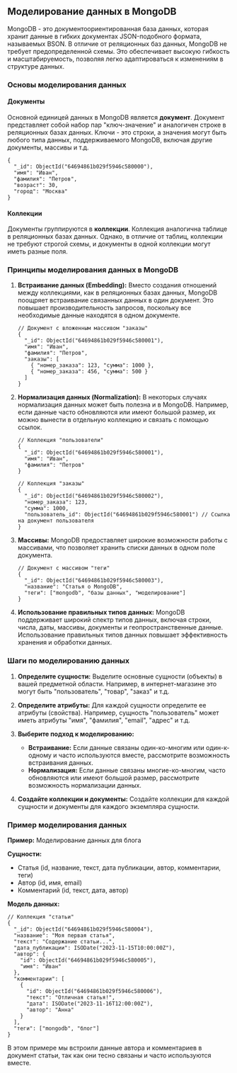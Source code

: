## Моделирование данных в MongoDB

MongoDB - это документоориентированная база данных, которая хранит данные в гибких документах JSON-подобного формата, называемых BSON. В отличие от реляционных баз данных, MongoDB не требует предопределенной схемы. Это обеспечивает высокую гибкость и масштабируемость, позволяя легко адаптироваться к изменениям в структуре данных.

### Основы моделирования данных

#### Документы

Основной единицей данных в MongoDB является **документ**. Документ представляет собой набор пар "ключ-значение" и аналогичен строке в реляционных базах данных. Ключи - это строки, а значения могут быть любого типа данных, поддерживаемого MongoDB, включая другие документы, массивы и т.д. 

```
{
  "_id": ObjectId("64694861b029f5946c580000"),
  "имя": "Иван",
  "фамилия": "Петров",
  "возраст": 30,
  "город": "Москва"
}
```

#### Коллекции

Документы группируются в **коллекции**. Коллекция аналогична таблице в реляционных базах данных. Однако, в отличие от таблиц, коллекции не требуют строгой схемы, и документы в одной коллекции могут иметь разные поля.

### Принципы моделирования данных в MongoDB

1. **Встраивание данных (Embedding):** Вместо создания отношений между коллекциями, как в реляционных базах данных, MongoDB поощряет встраивание связанных данных в один документ. Это повышает производительность запросов, поскольку все необходимые данные находятся в одном документе.

   ```
   // Документ с вложенным массивом "заказы"
   {
     "_id": ObjectId("64694861b029f5946c580001"),
     "имя": "Иван",
     "фамилия": "Петров",
     "заказы": [
       { "номер_заказа": 123, "сумма": 1000 },
       { "номер_заказа": 456, "сумма": 500 }
     ]
   }
   ```

2. **Нормализация данных (Normalization):** В некоторых случаях нормализация данных может быть полезна и в MongoDB. Например, если данные часто обновляются или имеют большой размер, их можно вынести в отдельную коллекцию и связать с помощью ссылок.

   ```
   // Коллекция "пользователи"
   {
     "_id": ObjectId("64694861b029f5946c580001"),
     "имя": "Иван",
     "фамилия": "Петров"
   }

   // Коллекция "заказы"
   {
     "_id": ObjectId("64694861b029f5946c580002"),
     "номер_заказа": 123, 
     "сумма": 1000,
     "пользователь_id": ObjectId("64694861b029f5946c580001") // Ссылка на документ пользователя
   }
   ```

3. **Массивы:** MongoDB предоставляет широкие возможности работы с массивами, что позволяет хранить списки данных в одном поле документа. 

   ```
   // Документ с массивом "теги"
   {
     "_id": ObjectId("64694861b029f5946c580003"),
     "название": "Статья о MongoDB",
     "теги": ["mongodb", "базы данных", "моделирование"]
   }
   ```

4. **Использование правильных типов данных:** MongoDB поддерживает широкий спектр типов данных, включая строки, числа, даты, массивы, документы и геопространственные данные. Использование правильных типов данных повышает эффективность хранения и обработки данных.

### Шаги по моделированию данных

1. **Определите сущности:** Выделите основные сущности (объекты) в вашей предметной области. Например, в интернет-магазине это могут быть "пользователь", "товар", "заказ" и т.д.

2. **Определите атрибуты:** Для каждой сущности определите ее атрибуты (свойства). Например, сущность "пользователь" может иметь атрибуты "имя", "фамилия", "email", "адрес" и т.д.

3. **Выберите подход к моделированию:**  
    - **Встраивание:**  Если данные связаны один-ко-многим или один-к-одному и часто используются вместе, рассмотрите возможность встраивания данных. 
    - **Нормализация:** Если данные связаны многие-ко-многим, часто обновляются или имеют большой размер, рассмотрите возможность нормализации данных.

4. **Создайте коллекции и документы:** Создайте коллекции для каждой сущности и документы для каждого экземпляра сущности.

### Пример моделирования данных

**Пример:** Моделирование данных для блога

**Сущности:**

- Статья (id, название, текст, дата публикации, автор, комментарии, теги)
- Автор (id, имя, email)
- Комментарий (id, текст, дата, автор)

**Модель данных:**

```
// Коллекция "статьи"
{
  "_id": ObjectId("64694861b029f5946c580004"),
  "название": "Моя первая статья",
  "текст": "Содержание статьи...",
  "дата_публикации": ISODate("2023-11-15T10:00:00Z"),
  "автор": {
    "id": ObjectId("64694861b029f5946c580005"),
    "имя": "Иван"
  },
  "комментарии": [
    {
      "id": ObjectId("64694861b029f5946c580006"),
      "текст": "Отличная статья!",
      "дата": ISODate("2023-11-16T12:00:00Z"),
      "автор": "Анна"
    }
  ],
  "теги": ["mongodb", "блог"]
}
```

В этом примере мы встроили данные автора и комментариев в документ статьи, так как они тесно связаны и часто используются вместе. 
